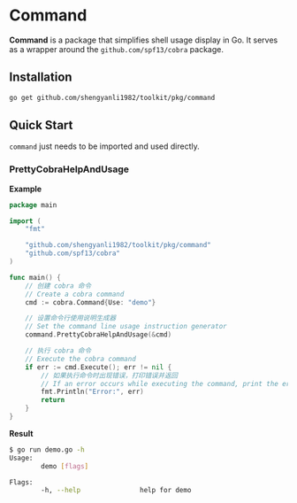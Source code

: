 # Command

**Command** is a package that simplifies shell usage display in Go. It serves as a wrapper around the `github.com/spf13/cobra` package.

## Installation

```bash
go get github.com/shengyanli1982/toolkit/pkg/command
```

## Quick Start

`command` just needs to be imported and used directly.

### PrettyCobraHelpAndUsage

**Example**

```go
package main

import (
	"fmt"

	"github.com/shengyanli1982/toolkit/pkg/command"
	"github.com/spf13/cobra"
)

func main() {
	// 创建 cobra 命令
	// Create a cobra command
	cmd := cobra.Command{Use: "demo"}

	// 设置命令行使用说明生成器
	// Set the command line usage instruction generator
	command.PrettyCobraHelpAndUsage(&cmd)

	// 执行 cobra 命令
	// Execute the cobra command
	if err := cmd.Execute(); err != nil {
		// 如果执行命令时出现错误，打印错误并返回
		// If an error occurs while executing the command, print the error and return
		fmt.Println("Error:", err)
		return
	}
}
```

**Result**

```bash
$ go run demo.go -h
Usage:
        demo [flags]

Flags:
        -h, --help               help for demo
```
